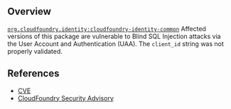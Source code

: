 ## Overview
[`org.cloudfoundry.identity:cloudfoundry-identity-common`](http://search.maven.org/#search%7Cga%7C1%7Ca%3A%22cloudfoundry-identity-common%22)
Affected versions of this package are vulnerable to Blind SQL Injection attacks via the User Account and Authentication (UAA). The `client_id` string was not properly validated.

## References
- [CVE](https://web.nvd.nist.gov/view/vuln/detail?vulnId=CVE-2017-4972)
- [CloudFoundry Security Advisory](https://www.cloudfoundry.org/CVE-2017-4972)
